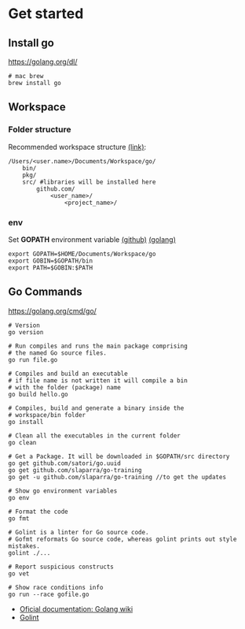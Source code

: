 # Get started

## Install go
https://golang.org/dl/

```
# mac brew
brew install go
```

## Workspace

### Folder structure
Recommended workspace structure [(link)](https://golang.org/doc/code.html#Workspaces):
```
/Users/<user.name>/Documents/Workspace/go/
    bin/
    pkg/
    src/ #libraries will be installed here
        github.com/
            <user_name>/
                <project_name>/
```

### env
Set **GOPATH** environment variable
[(github)](https://github.com/golang/go/wiki/SettingGOPATH#zsh)
[(golang)](https://golang.org/doc/code.html#GOPATH)

```
export GOPATH=$HOME/Documents/Workspace/go
export GOBIN=$GOPATH/bin
export PATH=$GOBIN:$PATH
```


## Go Commands

https://golang.org/cmd/go/

```
# Version
go version

# Run compiles and runs the main package comprising
# the named Go source files.
go run file.go

# Compiles and build an executable
# if file name is not written it will compile a bin 
# with the folder (package) name 
go build hello.go

# Compiles, build and generate a binary inside the 
# workspace/bin folder
go install 

# Clean all the executables in the current folder
go clean

# Get a Package. It will be downloaded in $GOPATH/src directory
go get github.com/satori/go.uuid
go get github.com/slaparra/go-training
go get -u github.com/slaparra/go-training //to get the updates

# Show go environment variables
go env

# Format the code
go fmt

# Golint is a linter for Go source code.
# Gofmt reformats Go source code, whereas golint prints out style mistakes.
golint ./...

# Report suspicious constructs
go vet

# Show race conditions info
go run --race gofile.go
```

- [Oficial documentation: Golang wiki](https://github.com/golang/go/wiki)
- [Golint](https://github.com/golang/lint)